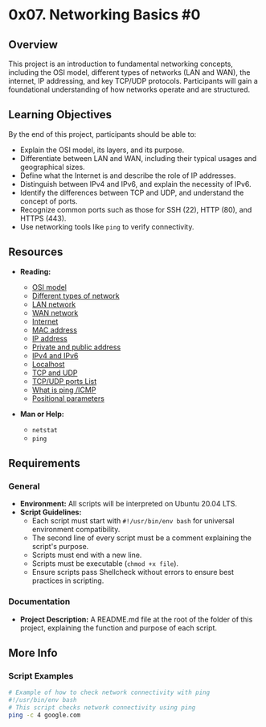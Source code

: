 # 0x07. Networking Basics #0

## Overview

This project is an introduction to fundamental networking concepts, including the OSI model, different types of networks (LAN and WAN), the internet, IP addressing, and key TCP/UDP protocols. Participants will gain a foundational understanding of how networks operate and are structured.

## Learning Objectives

By the end of this project, participants should be able to:

- Explain the OSI model, its layers, and its purpose.
- Differentiate between LAN and WAN, including their typical usages and geographical sizes.
- Define what the Internet is and describe the role of IP addresses.
- Distinguish between IPv4 and IPv6, and explain the necessity of IPv6.
- Identify the differences between TCP and UDP, and understand the concept of ports.
- Recognize common ports such as those for SSH (22), HTTP (80), and HTTPS (443).
- Use networking tools like `ping` to verify connectivity.

## Resources

- **Reading:**
  - [OSI model](#)
  - [Different types of network](#)
  - [LAN network](#)
  - [WAN network](#)
  - [Internet](#)
  - [MAC address](#)
  - [IP address](#)
  - [Private and public address](#)
  - [IPv4 and IPv6](#)
  - [Localhost](#)
  - [TCP and UDP](#)
  - [TCP/UDP ports List](#)
  - [What is ping /ICMP](#)
  - [Positional parameters](#)

- **Man or Help:**
  - `netstat`
  - `ping`

## Requirements

### General

- **Environment:** All scripts will be interpreted on Ubuntu 20.04 LTS.
- **Script Guidelines:**
  - Each script must start with `#!/usr/bin/env bash` for universal environment compatibility.
  - The second line of every script must be a comment explaining the script's purpose.
  - Scripts must end with a new line.
  - Scripts must be executable (`chmod +x file`).
  - Ensure scripts pass Shellcheck without errors to ensure best practices in scripting.

### Documentation

- **Project Description:** A README.md file at the root of the folder of this project, explaining the function and purpose of each script.

## More Info

### Script Examples

```bash
# Example of how to check network connectivity with ping
#!/usr/bin/env bash
# This script checks network connectivity using ping
ping -c 4 google.com
